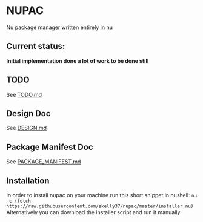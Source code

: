 # NUPAC
Nu package manager written entirely in nu

## Current status:
**Initial implementation done a lot of work to be done still**

## TODO
See [TODO.md](docs/TODO.md)

## Design Doc
See [DESIGN.md](DESIGN.md)

## Package Manifest Doc
See [PACKAGE_MANIFEST.md](docs/PACKAGE_MANIFEST.md)

## Installation
In order to install nupac on your machine run this short snippet in nushell: `nu -c (fetch https://raw.githubusercontent.com/skelly37/nupac/master/installer.nu)`
Alternatively you can download the installer script and run it manually